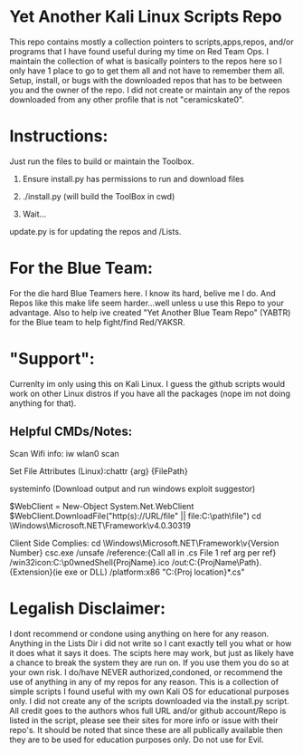 # Yet Another Kali Linux Scripts Repo
This repo contains mostly a collection pointers to scripts,apps,repos, and/or programs that I have found useful during my time on Red Team Ops. I maintain the collection of what is basically pointers to the repos here so I only have 1 place to go to get them all and not have to remember them all. Setup, install, or bugs with the downloaded repos that has to be between you and the owner of the repo. I did not create or maintain any of the repos downloaded from any other profile that is not "ceramicskate0".

# Instructions:
Just run the files to build or maintain the Toolbox.

1. Ensure install.py has permissions to run and download files

2. ./install.py (will build the ToolBox in cwd)

3. Wait...

update.py is for updating the repos and /Lists.

# For the Blue Team:
For the die hard Blue Teamers here. I know its hard, belive me I do. And Repos like this make life seem harder...well unless u use this Repo to your advantage. Also to help ive created "Yet Another Blue Team Repo" (YABTR) for the Blue team to help fight/find Red/YAKSR.

# "Support":
Currenlty im only using this on Kali Linux. I guess the github scripts would work on other Linux distros if you have all the packages (nope im not doing anything for that).

## Helpful CMDs/Notes:
Scan Wifi info: iw wlan0 scan

Set File Attributes (Linux):chattr {arg} {FilePath}

systeminfo (Download output and run windows exploit suggestor)

$WebClient = New-Object System.Net.WebClient
$WebClient.DownloadFile("http(s)://URL/file" || file:C:\path\file")
cd \Windows\Microsoft.NET\Framework\v4.0.30319

Client Side Complies:
cd \Windows\Microsoft.NET\Framework\v{Version Number}
csc.exe /unsafe /reference:{Call all in .cs File 1 ref arg per ref} /win32icon:C:\p0wnedShell\{ProjName}.ico /out:C:\{ProjName\Path}.{Extension}(ie exe or DLL) /platform:x86 "C:\{Proj location}\*.cs"

# Legalish Disclaimer:

I dont recommend or condone using anything on here for any reason. Anything in the Lists Dir i did not write so I cant exactly tell you what or how it does what it says it does. The scipts here may work, but just as likely have a chance to break the system they are run on. If you use them you do so at your own risk. I do/have NEVER authorized,condoned, or recommend the use of anything in any of my repos for any reason. This is a collection of simple scripts I found useful with my own Kali OS for educational purposes only. I did not create any of the scripts downloaded via the install.py script. All credit goes to the authors whos full URL and/or github account/Repo is listed in the script, please see their sites for more info or issue with their repo's. It should be noted that since these are all publically available then they are to be used for education purposes only. Do not use for Evil.
